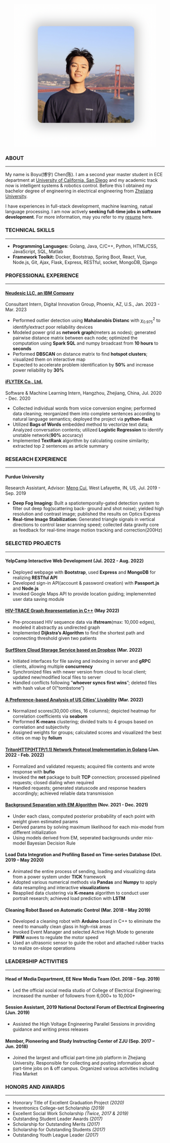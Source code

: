 <div align=center><img src="./selfie.png" alt="drawing" width="450"></div>

### ABOUT
***

My name is Boyu(博宇) Chen(陈). I am a second year master student in ECE department at [University of California, San Diego](https://www.ece.ucsd.edu/) and my academic track now is intelligent systems & robotics control. Before this I obtained my bachelor degree of engineering in electrical engineering from [Zhejiang University](https://www.zju.edu.cn/english/).

I have experiences in full-stack development, machine learning, natual language processing. I am now actively **seeking full-time jobs in software development**. For more information, may you refer to my [resume](/Boyu_Chen_CV.pdf) here.

### TECHNICAL SKILLS
***

- **Programming Languages:** Golang, Java, C/C++, Python, HTML/CSS, JavaScript, SQL, Matlab
- **Framework Toolkit:** Docker, Bootstrap, Spring Boot, React, Vue, Node.js, Git, Ajax, Flask, Express, RESTful,
socket, MongoDB, Django

### PROFESSIONAL EXPERIENCE
***

#### [Neudesic LLC, an IBM Company](https://www.neudesic.com/)

Consultant Intern, Digital Innovation Group, Phoenix, AZ, U.S., Jan. 2023 - Mar. 2023

- Performed outlier detection using **Mahalanobis Distanc** with $\chi^2_{0.975}$ to identify/extract poor reliability devices
- Modeled power grid as **network graph**(meters as nodes); generated pairwise distance matrix between each node; optimized the computation using **Spark SQL** and numpy broadcast from **10 hours** to **seconds**
- Performed **DBSCAN** on distance matrix to find **hotspot clusters**; visualized them on interactive map
- Expected to accelerate problem identification by **50%** and increase power reliability by **30%**


#### [iFLYTEK Co., Ltd.](http://www.iflytek.com/en/)

Software & Machine Learning Intern, Hangzhou, Zhejiang, China, Jul. 2020 - Dec. 2020

- Collected individual words from voice conversion engine; performed data cleaning; reorganized them into complete sentences according to natural language semantics; deployed the project via **python-flask**
- Utilized **Bags of Words** embedded method to vectorize text data; Analyzed conversation contents; utilized **Logistic Regression** to identify unstable network(**90%** accuracy)
- Implemented **TextRank** algorithm by calculating cosine similarity; extracted top 2 sentences as article summary

### RESEARCH EXPERIENCE
***

#### Purdue University

Research Assistant, Advisor: [Meng Cui](https://mengcuilab.github.io), West Lafayette, IN, US, Jul. 2019 - Sep. 2019

- **Deep Fog Imaging:** Built a spatiotemporally-gated detection system to filter out deep fog(scattering back- ground and shot noise); yielded high resolution and contrast image; published the results on Optics Express
- **Real-time Image Stabilization:** Generated triangle signals in vertical directions to control laser scanning
speed; collected data gravity core as feedback for real-time image motion tracking and correction(200Hz)

### SELECTED PROJECTS
***

#### YelpCamp Interactive Web Development (Jul. 2022 - Aug. 2022)

- Deployed webpage with **Bootstrap**, used **Express** and **MongoDB** for realizing **RESTful API**
- Developed sign-in API(account & password creation) with **Passport.js** and **Node.js**
- Invoked Google Maps API to provide location guiding; implemennted user data saving module

#### [HIV-TRACE Graph Representation in C++](https://github.com/boyu29/HIV-TRACE-Graph-Representation) (May 2022)

- Pre-processed HIV sequence data via **ifstream**(max: 10,000 edges), modeled it abstractly as undirected graph
- Implemented **Dijkstra’s Algorithm** to find the shortest path and connecting threshold given two patients

#### [SurfStore Cloud Storage Service based on Dropbox](https://github.com/boyu29/SurfStoreCloudStorageSystem) (Mar. 2022)

- Initiated interfaces for file saving and indexing in server and **gRPC** clients, allowing multiple **concurrency**
- Synchronized files with newer version from cloud to local client; updated new/modified local files to server
- Handled conflicts following ”**whoever syncs first wins**”; deleted files with hash value of 0(”tombstone”)

#### [A Preference-based Analysis of US Cities’ Livability](https://github.com/boyu29/BestCityToLiveIn) (Mar. 2022)

- Normalized scores(30,000 cities, 16 columns); depicted heatmap for correlation coefficients via **seaborn**
- Performed **K-means** clustering; divided traits to 4 groups based on correlation and subjectivity
- Assigned weights for groups; calculated scores and visualized the best cities on map by **folium**

#### [TritonHTTP(HTTP/1.1) Network Protocol Implementation in Golang](https://github.com/boyu29/TritonHTTP) (Jan. 2022 - Feb. 2022)

- Formalized and validated requests; acquired file contents and wrote response with **bufio**
- Invoked the **net** package to built **TCP** connection; processed pipelined requests; closed dialing when required
- Handled requests; generated statuscode and response headers accordingly; achieved reliable data transmission

#### [Background Separation with EM Algorithm](https://github.com/xoxoboyu/CheetahEMClassifier) (Nov. 2021 - Dec. 2021)

- Under each class, computed posterior probability of each point with weight given estimated params
- Derived params by solving maximum likelihood for each mix-model from different initialization
- Using models derived from EM, seperated backgrounds under mix-model Bayesian Decision Rule

#### Load Data Integration and Profiling Based on Time-series Database (Oct. 2019 – May 2020)

- Animated the entire process of sending, loading and visualizing data from a power system under **TICK** framework
- Adopted various numerical methods via **Pandas** and **Numpy** to apply data resampling and interactive **visualizations**
- Reapplied data clustering via **K-means** algorithm to conduct user portrait research; achieved load prediction with **LSTM**

#### Cleaning Robot Based on Automatic Control (Mar. 2018 – May 2019)

- Developed a cleaning robot with **Arduino** board in C++ to eliminate the need to manually clean glass in high-risk areas 
- Invoked Event Manager and selected Active High Mode to generate **PWM** waves to regulate the motor speed
- Used an ultrasonic sensor to guide the robot and attached rubber tracks to realize on-slope operations

### LEADERSHIP ACTIVITIES
***

#### Head of  Media Department, EE New Media Team (Oct. 2018 – Sep. 2019)

- Led the official social media studio of College of Electrical Engineering; increased the number of followers from 6,000+ to 10,000+

#### Session Assistant, 2019 National Doctoral Forum of Electrical Engineering (Jun. 2019)

- Assisted the High Voltage Engineering Parallel Sessions in providing guidance and writing press releases

#### Member, Pioneering and Study Instructing Center of ZJU (Sep. 2017 – Jun. 2018)

- Joined the largest and official part-time job platform in Zhejiang University. Responsible for collecting and posting information about part-time jobs on & off campus. Organized various activities including Flea Market

### HONORS AND AWARDS
***

- Honorary Title of Excellent Graduation Project _(2020)_
- Inventronics College-set Scholarship _(2019)_
- Excellent Social Work Scholarship _(Twice, 2017 & 2019)_
- Outstanding Student Leader Awards _(2017)_
- Scholarship for Outstanding Merits _(2017)_
- Scholarship for Outstanding Students _(2017)_
- Outstanding Youth League Leader _(2017)_


<!-- 
You can use the [editor on GitHub](https://github.com/boyu29/boyu29.github.io/edit/master/index.md) to maintain and preview the content for your website in Markdown files.

Whenever you commit to this repository, GitHub Pages will run [Jekyll](https://jekyllrb.com/) to rebuild the pages in your site, from the content in your Markdown files.

### Markdown

Markdown is a lightweight and easy-to-use syntax for styling your writing. It includes conventions for

```markdown
Syntax highlighted code block

# Header 1
## Header 2
### Header 3

- Bulleted
- List

1. Numbered
2. List

**Bold** and _Italic_ and `Code` text

[Link](url) and ![Image](src)
```

For more details see [Basic writing and formatting syntax](https://docs.github.com/en/github/writing-on-github/getting-started-with-writing-and-formatting-on-github/basic-writing-and-formatting-syntax).

### Jekyll Themes

Your Pages site will use the layout and styles from the Jekyll theme you have selected in your [repository settings](https://github.com/boyu29/boyu29.github.io/settings/pages). The name of this theme is saved in the Jekyll `_config.yml` configuration file.

### Support or Contact

Having trouble with Pages? Check out our [documentation](https://docs.github.com/categories/github-pages-basics/) or [contact support](https://support.github.com/contact) and we’ll help you sort it out. -->

